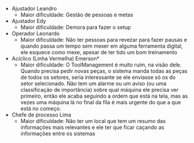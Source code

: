 - Ajustador Leandro
	- Maior dificuldade: Gestão de pessoas e metas
- Ajustador Edy
	- Maior dificuldade: Demora para fazer o setup
- Operador Leonardo
	- Maior dificuldade: Não ter pessoas para revezar para fazer pausas e quando passa um tempo sem mexer em alguma ferramenta digital, ele esquece como mexe, apesar de ter tido um bom treinamento
- Acíclico (Linha Vermelha) Emerson*
	- Maior dificuldade: O ToolManagement é muito ruim, na visão dele. Quando precisa pedir novas peças, o sistema manda todas as peças de todos os setores, seria interessante se ele enviasse só os do setor selecionado. Não tem um alarme ou um aviso (ou uma classificação de importância) sobre qual máquina ele precisa ver primeiro, então ele acaba seguindo a ordem que está na tela, mas as vezes uma máquina lá no final da fila é mais urgente do que a que está no começo.
- Chefe de processo Lima
	- Maior dificuldade: Não ter um local que tem um resumo das informações mais relevantes e ele ter que ficar caçando as informações entre os sistemas